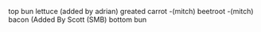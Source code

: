 top bun
lettuce (added by adrian)
greated carrot -(mitch)
beetroot -(mitch)
bacon (Added By Scott (SMB)
bottom bun
